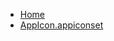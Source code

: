 <!-- docs/_sidebar.md -->
- [Home](/)
- [AppIcon.appiconset](devassistDocs/Tutorials/MapViewTutorial/MapViewTutorial/Assets.xcassets/AppIcon.appiconset/)